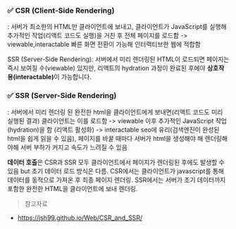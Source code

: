 <h3 id="✅-csr-client-side-rendering">✅ CSR (Client-Side Rendering)</h3>
<p>: 서버가 최소한의 HTML만 클라이언트에 보내고, 클라이언트가 JavaScript를 실행해 추가적인 작업(리액트 코드도 실행)을 거친 후 전체 페이지를 로드함 -&gt; viewable,interactable
빠른 화면 전환이 가능해 인터랙티브한 웹에 적합함
<img alt="" src="https://velog.velcdn.com/images/kimlj0814/post/33504b26-2fdd-4fd8-9c21-fd241297f38a/image.png" /></p>
<p>SSR (Server-Side Rendering):
서버에서 미리 렌더링된 HTML이 로드되면 페이지는 즉시 보여질 수(viewable) 있지만, 리액트의 hydration 과정이 완료된 후에야 <strong>상호작용(interactable)</strong>이 가능합니다.</p>
<h3 id="✅-ssr-server-side-rendering">✅ SSR (Server-Side Rendering)</h3>
<p>: 서버에서 미리 렌더링 된 완전한 html을 클라이언트에게 보내면(리액트 코드도 미리 실행된 결과) 클라이언트는 이를 로드함 -&gt; viewable 
이후 추가적인 JavaScript 작업(hydration)을 함 (리액트 활성화) -&gt; interactable
seo에 유리(검색엔진이 완성된 html을 쉽게 읽을 수 있음), 페이지를 바꿀 때마다 서버가 html을 생성해야 해 렌더링해야해 서버 부하가 커지고 속도가 느려질 수 있음
<img alt="" src="https://velog.velcdn.com/images/kimlj0814/post/5aa85b5d-8920-4c82-bbcc-d28f2788596b/image.png" /></p>


<p><strong>데이터 호출</strong>은 CSR과 SSR 모두 클라이언트에서 페이지가 렌더링된 후에도 발생할 수 있음 
but 초기 데이터 로드 방식은 다름. 
CSR에서는 클라이언트가 javascript를 통해 데이터를 동적으로 가져온 후 최종 페이지 렌더링.
SSR에서는 서버가 초기 데이터까지 포함한 완전한 HTML을 클라이언트에 보내 렌더링.</p>


<blockquote>
<p>참고자료</p>
</blockquote>
<ul>
<li><a href="https://jsh99.github.io/Web/CSR_and_SSR/">https://jsh99.github.io/Web/CSR_and_SSR/</a></li>
</ul>